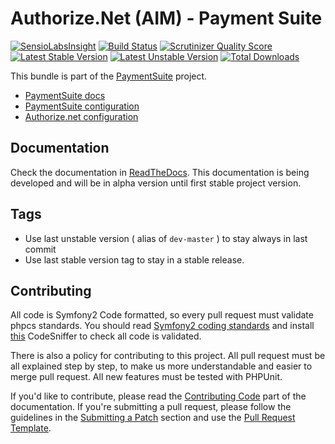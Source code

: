 Authorize.Net (AIM) - Payment Suite
=====

[![SensioLabsInsight](https://insight.sensiolabs.com/projects/219aca29-4716-49f1-93f3-484d75b6a772/mini.png)](https://insight.sensiolabs.com/projects/219aca29-4716-49f1-93f3-484d75b6a772)
[![Build Status](https://travis-ci.org/PaymentSuite/AuthorizenetBundle.png?branch=1.0.1)](https://travis-ci.org/PaymentSuite/AuthorizenetBundle)
[![Scrutinizer Quality Score](https://scrutinizer-ci.com/g/PaymentSuite/AuthorizenetBundle/badges/quality-score.png?s=bce86cb317aa4b4363c8a04b6a4e69556c30f5c7)](https://scrutinizer-ci.com/g/PaymentSuite/AuthorizenetBundle/)
[![Latest Stable Version](https://poser.pugx.org/paymentsuite/authorizenet-bundle/v/stable.png)](https://packagist.org/packages/paymentsuite/authorizenet-bundle)
[![Latest Unstable Version](https://poser.pugx.org/paymentsuite/authorizenet-bundle/v/unstable.png)](https://packagist.org/packages/paymentsuite/authorizenet-bundle)
[![Total Downloads](https://poser.pugx.org/paymentsuite/authorizenet-bundle/downloads.png)](https://packagist.org/packages/paymentsuite/authorizenet-bundle)

This bundle is part of the [PaymentSuite](http://paymentsuite.org) project.

* [PaymentSuite docs](http://docs.paymentsuite.org)
* [PaymentSuite contiguration](http://docs.paymentsuite.org/en/latest/configuration.html)
* [Authorize.net configuration](http://docs.paymentsuite.org/en/latest/available_platforms.html#authorizenetbundle)

Documentation
-------------

Check the documentation in [ReadTheDocs](http://docs.readthedocs.org/).
This documentation is being developed and will be in alpha version until first
stable project version.

Tags
----

* Use last unstable version ( alias of `dev-master` ) to stay always in last commit
* Use last stable version tag to stay in a stable release.

Contributing
------------

All code is Symfony2 Code formatted, so every pull request must validate phpcs
standards. You should read
[Symfony2 coding standards](http://symfony.com/doc/current/contributing/code/standards.html)
and install [this](https://github.com/opensky/Symfony2-coding-standard)
CodeSniffer to check all code is validated.

There is also a policy for contributing to this project. All pull request must
be all explained step by step, to make us more understandable and easier to
merge pull request. All new features must be tested with PHPUnit.

If you'd like to contribute, please read the [Contributing Code][1] part of the
documentation. If you're submitting a pull request, please follow the guidelines
in the [Submitting a Patch][2] section and use the [Pull Request Template][3].

[1]: http://symfony.com/doc/current/contributing/code/index.html
[2]: http://symfony.com/doc/current/contributing/code/patches.html#check-list
[3]: http://symfony.com/doc/current/contributing/code/patches.html#make-a-pull-request
